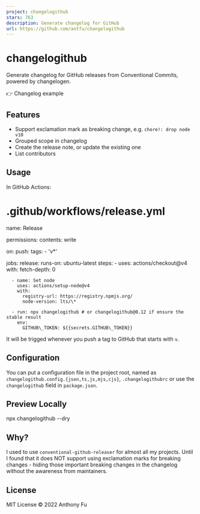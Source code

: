 ```yaml
---
project: changelogithub
stars: 763
description: Generate changelog for GitHub
url: https://github.com/antfu/changelogithub
---
```


changelogithub
==============

Generate changelog for GitHub releases from Conventional Commits, powered by changelogen.

👉 Changelog example

Features
--------

-   Support exclamation mark as breaking change, e.g. `chore!: drop node v10`
-   Grouped scope in changelog
-   Create the release note, or update the existing one
-   List contributors

Usage
-----

In GitHub Actions:

# .github/workflows/release.yml

name: Release

permissions:
  contents: write

on:
  push:
    tags:
      - 'v\*'

jobs:
  release:
    runs-on: ubuntu-latest
    steps:
      - uses: actions/checkout@v4
        with:
          fetch-depth: 0

      - name: Set node
        uses: actions/setup-node@v4
        with:
          registry-url: https://registry.npmjs.org/
          node-version: lts/\*

      - run: npx changelogithub # or changelogithub@0.12 if ensure the stable result
        env:
          GITHUB\_TOKEN: ${{secrets.GITHUB\_TOKEN}}

It will be trigged whenever you push a tag to GitHub that starts with `v`.

Configuration
-------------

You can put a configuration file in the project root, named as `changelogithub.config.{json,ts,js,mjs,cjs}`, `.changelogithubrc` or use the `changelogithub` field in `package.json`.

Preview Locally
---------------

npx changelogithub --dry

Why?
----

I used to use `conventional-github-releaser` for almost all my projects. Until I found that it does NOT support using exclamation marks for breaking changes - hiding those important breaking changes in the changelog without the awareness from maintainers.

License
-------

MIT License © 2022 Anthony Fu
